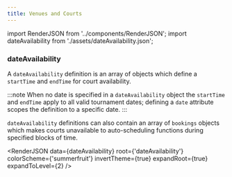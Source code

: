 ```yaml
---
title: Venues and Courts
---
```


import RenderJSON from '../components/RenderJSON';
import dateAvailability from './assets/dateAvailability.json';

### dateAvailability

A `dateAvailability` definition is an array of objects which define a `startTime` and `endTime` for court availability.

:::note
When no date is specified in a `dateAvailability` object the `startTime` and `endTime` apply to all valid tournament dates; defining a `date` attribute scopes the
definition to a specific date.
:::

`dateAvailability` definitions can also contain an array of `bookings` objects which makes courts unavailable to auto-scheduling
functions during specified blocks of time.

<RenderJSON
data={dateAvailability}
root={'dateAvailability'}
colorScheme={'summerfruit'}
invertTheme={true}
expandRoot={true}
expandToLevel={2}
/>
